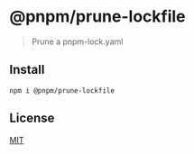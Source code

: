 # @pnpm/prune-lockfile

> Prune a pnpm-lock.yaml

## Install

```
npm i @pnpm/prune-lockfile
```

## License

[MIT](LICENSE)
